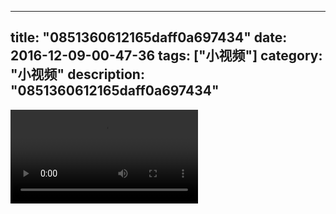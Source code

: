 
---
title: "0851360612165daff0a697434"
date: 2016-12-09-00-47-36
tags: ["小视频"]
category: "小视频"
description: "0851360612165daff0a697434"
---
<video src="http://ohtsqip0g.bkt.clouddn.com/0851360612165daff0a697434.mp4" controls="controls"></video>
